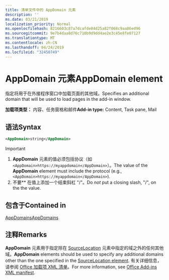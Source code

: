 ```yaml
---
title: 清单文件中的 AppDomain 元素
description: ''
ms.date: 03/21/2019
localization_priority: Normal
ms.openlocfilehash: 8216603c87a7dcafde84d25a82f068c9aa86ed96
ms.sourcegitcommit: 9e7b4daa8d76c710b9d9dd4ae2e3c45e8fe07127
ms.translationtype: MT
ms.contentlocale: zh-CN
ms.lasthandoff: 04/24/2019
ms.locfileid: "32450749"
---
```

# <a name="appdomain-element"></a><span data-ttu-id="45723-102">AppDomain 元素</span><span class="sxs-lookup"><span data-stu-id="45723-102">AppDomain element</span></span>

<span data-ttu-id="45723-103">指定将用于在外接程序窗口中加载页面的其他域。</span><span class="sxs-lookup"><span data-stu-id="45723-103">Specifies an additional domain that will be used to load pages in the add-in window.</span></span>

<span data-ttu-id="45723-104">**加载项类型：** 内容、任务窗格和邮件</span><span class="sxs-lookup"><span data-stu-id="45723-104">**Add-in type:** Content, Task pane, Mail</span></span>

## <a name="syntax"></a><span data-ttu-id="45723-105">语法</span><span class="sxs-lookup"><span data-stu-id="45723-105">Syntax</span></span>

```XML
<AppDomain>string</AppDomain>
```

> [!IMPORTANT]
> 1. <span data-ttu-id="45723-106">**AppDomain** 元素的值必须包括协议（如 `<AppDomain>https://myappdomain</AppDomain>`）。</span><span class="sxs-lookup"><span data-stu-id="45723-106">The value of the **AppDomain** element must include the protocol (e.g., `<AppDomain>https://myappdomain</AppDomain>`).</span></span>
> 2. <span data-ttu-id="45723-107">不要\*\* 在值上添加一个结束斜杠 "/"。</span><span class="sxs-lookup"><span data-stu-id="45723-107">Do *not* put a closing slash, "/", on the the value.</span></span>

## <a name="contained-in"></a><span data-ttu-id="45723-108">包含于</span><span class="sxs-lookup"><span data-stu-id="45723-108">Contained in</span></span>

[<span data-ttu-id="45723-109">AppDomains</span><span class="sxs-lookup"><span data-stu-id="45723-109">AppDomains</span></span>](appdomains.md)

## <a name="remarks"></a><span data-ttu-id="45723-110">注释</span><span class="sxs-lookup"><span data-stu-id="45723-110">Remarks</span></span>

<span data-ttu-id="45723-111">**AppDomain** 元素用于指定除在 [SourceLocation](sourcelocation.md) 元素中指定的域之外的任何其他域。</span><span class="sxs-lookup"><span data-stu-id="45723-111">**AppDomain** elements should be used to specify any additional domains other than the one specified in the [SourceLocation element](sourcelocation.md).</span></span> <span data-ttu-id="45723-112">有关详细信息，请参阅 [Office 加载项 XML 清单](/office/dev/add-ins/develop/add-in-manifests)。</span><span class="sxs-lookup"><span data-stu-id="45723-112">For more information, see [Office Add-ins XML manifest](/office/dev/add-ins/develop/add-in-manifests).</span></span>
